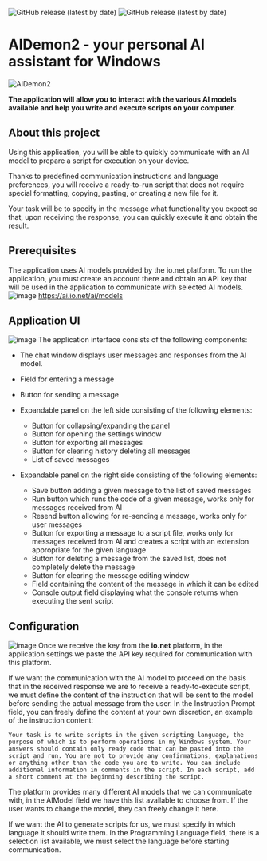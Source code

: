 ![GitHub release (latest by date)](https://img.shields.io/github/v/release/Mysttic/AIDemon2)
![GitHub release (latest by date)](https://img.shields.io/github/v/release/Mysttic/AIDemon2?include_prereleases)

# AIDemon2 - your personal AI assistant for Windows

![AIDemon2](https://github.com/user-attachments/assets/adf0c421-980d-42c7-a3db-ba903d47b441)

**The application will allow you to interact with the various AI models available and help you write and execute scripts on your computer.**

## About this project

Using this application, you will be able to quickly communicate with an AI model to prepare a script for execution on your device.

Thanks to predefined communication instructions and language preferences, you will receive a ready-to-run script that does not require special formatting, copying, pasting, or creating a new file for it. 

Your task will be to specify in the message what functionality you expect so that, upon receiving the response, you can quickly execute it and obtain the result.

## Prerequisites
The application uses AI models provided by the io.net platform. 
To run the application, you must create an account there and obtain an API key that will be used in the application to communicate with selected AI models.
![image](https://github.com/user-attachments/assets/019d2c6b-b8ce-4192-8a19-f819489e36c6)
https://ai.io.net/ai/models

## Application UI
![image](https://github.com/user-attachments/assets/5fab1ef0-5b8a-4657-8118-cac22bd817ae)
The application interface consists of the following components:
- The chat window displays user messages and responses from the AI ​​model.

- Field for entering a message
- Button for sending a message

- Expandable panel on the left side consisting of the following elements:
  - Button for collapsing/expanding the panel
  - Button for opening the settings window
  - Button for exporting all messages
  - Button for clearing history deleting all messages
  - List of saved messages

- Expandable panel on the right side consisting of the following elements:
  - Save button adding a given message to the list of saved messages
  - Run button which runs the code of a given message, works only for messages received from AI
  - Resend button allowing for re-sending a message, works only for user messages
  - Button for exporting a message to a script file, works only for messages received from AI and creates a script with an extension appropriate for the given language
  - Button for deleting a message from the saved list, does not completely delete the message
  - Button for clearing the message editing window
  - Field containing the content of the message in which it can be edited
  - Console output field displaying what the console returns when executing the sent script

## Configuration
![image](https://github.com/user-attachments/assets/e1ee3862-3ab2-42a0-b7a0-cdde14dfd650)
Once we receive the key from the **io.net** platform, in the application settings we paste the API key required for communication with this platform.

If we want the communication with the AI ​​model to proceed on the basis that in the received response we are to receive a ready-to-execute script, we must define the content of the instruction that will be sent to the model before sending the actual message from the user. In the Instruction Prompt field, you can freely define the content at your own discretion, an example of the instruction content:

```
Your task is to write scripts in the given scripting language, the purpose of which is to perform operations in my Windows system. Your answers should contain only ready code that can be pasted into the script and run. You are not to provide any confirmations, explanations or anything other than the code you are to write. You can include additional information in comments in the script. In each script, add a short comment at the beginning describing the script.
```

The platform provides many different AI models that we can communicate with, in the AIModel field we have this list available to choose from. If the user wants to change the model, they can freely change it here.

If we want the AI ​​to generate scripts for us, we must specify in which language it should write them. In the Programming Language field, there is a selection list available, we must select the language before starting communication.



